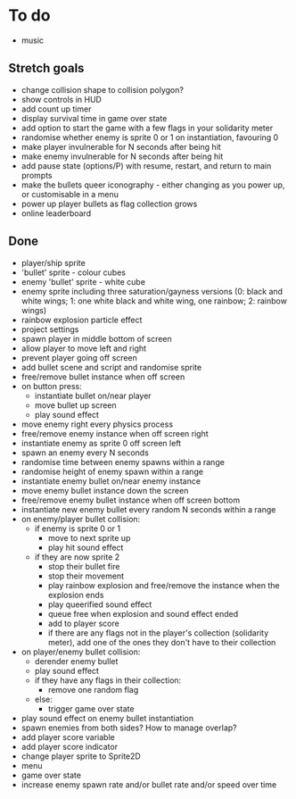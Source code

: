 # To do

- music

## Stretch goals

- change collision shape to collision polygon?
- show controls in HUD
- add count up timer
- display survival time in game over state
- add option to start the game with a few flags in your solidarity meter
- randomise whether enemy is sprite 0 or 1 on instantiation, favouring 0
- make player invulnerable for N seconds after being hit
- make enemy invulnerable for N seconds after being hit
- add pause state (options/P) with resume, restart, and return to main prompts
- make the bullets queer iconography - either changing as you power up, or
  customisable in a menu
- power up player bullets as flag collection grows
- online leaderboard

## Done

- player/ship sprite
- 'bullet' sprite - colour cubes
- enemy 'bullet' sprite - white cube
- enemy sprite including three saturation/gayness versions (0: black and white
  wings; 1: one white black and white wing, one rainbow; 2: rainbow wings)
- rainbow explosion particle effect
- project settings
- spawn player in middle bottom of screen
- allow player to move left and right
- prevent player going off screen
- add bullet scene and script and randomise sprite
- free/remove bullet instance when off screen
- on button press:
  - instantiate bullet on/near player
  - move bullet up screen
  - play sound effect
- move enemy right every physics process
- free/remove enemy instance when off screen right
- instantiate enemy as sprite 0 off screen left
- spawn an enemy every N seconds
- randomise time between enemy spawns within a range
- randomise height of enemy spawn within a range
- instantiate enemy bullet on/near enemy instance
- move enemy bullet instance down the screen
- free/remove enemy bullet instance when off screen bottom
- instantiate new enemy bullet every random N seconds within a range
- on enemy/player bullet collision:
  - if enemy is sprite 0 or 1
    - move to next sprite up
    - play hit sound effect
  - if they are now sprite 2
    - stop their bullet fire
    - stop their movement
    - play rainbow explosion and free/remove the instance when the explosion
      ends
    - play queerified sound effect
    - queue free when explosion and sound effect ended
    - add to player score
    - if there are any flags not in the player's collection (solidarity meter),
      add one of the ones they don't have to their collection
- on player/enemy bullet collision:
  - derender enemy bullet
  - play sound effect
  - if they have any flags in their collection:
    - remove one random flag
  - else:
    - trigger game over state
- play sound effect on enemy bullet instantiation
- spawn enemies from both sides? How to manage overlap?
- add player score variable
- add player score indicator
- change player sprite to Sprite2D
- menu
- game over state
- increase enemy spawn rate and/or bullet rate and/or speed over time
